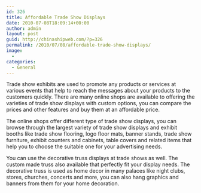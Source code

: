 ```yaml
---
id: 326
title: Affordable Trade Show Displays
date: 2010-07-08T18:09:14+00:00
author: admin
layout: post
guid: http://chinashipweb.com/?p=326
permalink: /2010/07/08/affordable-trade-show-displays/
image:
  - 
categories:
  - General
---
```

Trade show exhibits are used to promote any products or services at various events that help to reach the messages about your products to the customers quickly. There are many online shops are available to offering the varieties of trade show displays with custom options, you can compare the prices and other features and buy them at an affordable price.

The online shops offer different type of trade show displays, you can browse through the largest variety of trade show displays and exhibit booths like trade show flooring, logo floor mats, banner stands, trade show furniture, exhibit counters and cabinets, table covers and related items that help you to choose the suitable one for your advertising needs.

You can use the decorative truss displays at trade shows as well. The custom made truss also available that perfectly fit your display needs. The decorative truss is used as home decor in many palaces like night clubs, stores, churches, concerts and more, you can also hang graphics and banners from them for your home decoration.